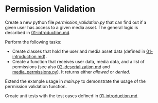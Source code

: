 # Permission Validation

Create a new python file _permission_validation.py_ that can find out if a given user has access to a given media asset. The general logic is described in [01-introduction.md](01-introduction.md).

Perform the following tasks:

* Create classes that hold the user and media asset data (defined in [01-introduction.md](01-introduction.md)).
* Create a function that receives user data, media data, and a list of permissions (see also [02-deserialization.md](02-deserialization.md) and [media_permissions.py](media_permissions.py)). It returns either _allowed_ or _denied_.

Extend the example usage in _main.py_ to demonstrate the usage of the permission validation function.

Create unit tests with the test cases defined in [01-introduction.md](01-introduction.md).
